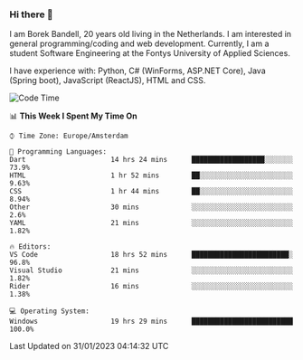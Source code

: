 ### Hi there 👋

I am Borek Bandell, 20 years old living in the Netherlands. I am interested in general programming/coding and web development. Currently, I am a student Software Engineering at the Fontys University of Applied Sciences.

I have experience with: Python, C# (WinForms, ASP.NET Core), Java (Spring boot), JavaScript (ReactJS), HTML and CSS.

<!--START_SECTION:waka-->
![Code Time](http://img.shields.io/badge/Code%20Time-368%20hrs%2043%20mins-blue)

📊 **This Week I Spent My Time On** 

```text
⌚︎ Time Zone: Europe/Amsterdam

💬 Programming Languages: 
Dart                     14 hrs 24 mins      ██████████████████░░░░░░░   73.9% 
HTML                     1 hr 52 mins        ██░░░░░░░░░░░░░░░░░░░░░░░   9.63% 
CSS                      1 hr 44 mins        ██░░░░░░░░░░░░░░░░░░░░░░░   8.94% 
Other                    30 mins             ░░░░░░░░░░░░░░░░░░░░░░░░░   2.6% 
YAML                     21 mins             ░░░░░░░░░░░░░░░░░░░░░░░░░   1.82%

🔥 Editors: 
VS Code                  18 hrs 52 mins      ████████████████████████░   96.8% 
Visual Studio            21 mins             ░░░░░░░░░░░░░░░░░░░░░░░░░   1.82% 
Rider                    16 mins             ░░░░░░░░░░░░░░░░░░░░░░░░░   1.38%

💻 Operating System: 
Windows                  19 hrs 29 mins      █████████████████████████   100.0%

```


 Last Updated on 31/01/2023 04:14:32 UTC
<!--END_SECTION:waka-->

<!--**tcBorek2002/tcBorek2002** is a ✨ _special_ ✨ repository because its `README.md` (this file) appears on your GitHub profile.

Here are some ideas to get you started:

- 🔭 I’m currently working on ...
- 🌱 I’m currently learning ...
- 👯 I’m looking to collaborate on ...
- 🤔 I’m looking for help with ...
- 💬 Ask me about ...
- 📫 How to reach me: ...
- 😄 Pronouns: ...
- ⚡ Fun fact: ...
-->
